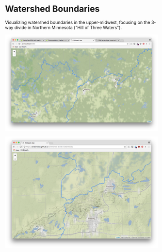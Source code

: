 # Watershed Boundaries

Visualizing watershed boundaries in the upper-midwest, focusing on the 3-way divide in Northern Minnesota ("Hill of Three Waters").

![Screen 1](screen1.png)

![Screen 2](screen2.png)